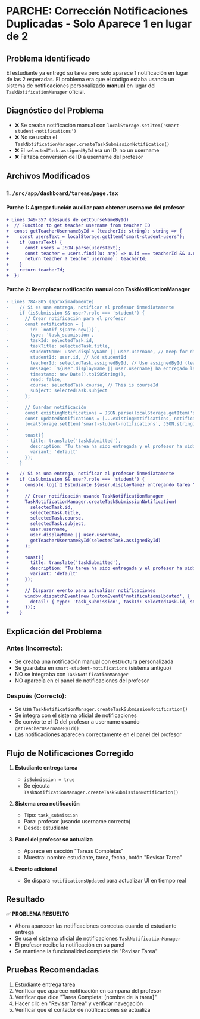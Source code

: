 # PARCHE: Corrección Notificaciones Duplicadas - Solo Aparece 1 en lugar de 2

## Problema Identificado
El estudiante ya entregó su tarea pero solo aparece 1 notificación en lugar de las 2 esperadas. El problema era que el código estaba usando un sistema de notificaciones personalizado **manual** en lugar del `TaskNotificationManager` oficial.

## Diagnóstico del Problema
- ❌ Se creaba notificación manual con `localStorage.setItem('smart-student-notifications')`
- ❌ No se usaba el `TaskNotificationManager.createTaskSubmissionNotification()`
- ❌ El `selectedTask.assignedById` era un ID, no un username
- ❌ Faltaba conversión de ID a username del profesor

## Archivos Modificados

### 1. `/src/app/dashboard/tareas/page.tsx`

#### Parche 1: Agregar función auxiliar para obtener username del profesor
```diff
+ Lines 349-357 (después de getCourseNameById)
+  // Function to get teacher username from teacher ID
+  const getTeacherUsernameById = (teacherId: string): string => {
+    const usersText = localStorage.getItem('smart-student-users');
+    if (usersText) {
+      const users = JSON.parse(usersText);
+      const teacher = users.find((u: any) => u.id === teacherId && u.role === 'teacher');
+      return teacher ? teacher.username : teacherId;
+    }
+    return teacherId;
+  };
```

#### Parche 2: Reemplazar notificación manual con TaskNotificationManager
```diff
- Lines 784-805 (aproximadamente)
-    // Si es una entrega, notificar al profesor inmediatamente
-    if (isSubmission && user?.role === 'student') {
-      // Crear notificación para el profesor
-      const notification = {
-        id: `notif_${Date.now()}`,
-        type: 'task_submission',
-        taskId: selectedTask.id,
-        taskTitle: selectedTask.title,
-        studentName: user.displayName || user.username, // Keep for display
-        studentId: user.id, // Add studentId
-        teacherId: selectedTask.assignedById, // Use assignedById (teacher's ID)
-        message: `${user.displayName || user.username} ha entregado la tarea "${selectedTask.title}"`,
-        timestamp: new Date().toISOString(),
-        read: false,
-        course: selectedTask.course, // This is courseId
-        subject: selectedTask.subject
-      };
-
-      // Guardar notificación
-      const existingNotifications = JSON.parse(localStorage.getItem('smart-student-notifications') || '[]');
-      const updatedNotifications = [...existingNotifications, notification];
-      localStorage.setItem('smart-student-notifications', JSON.stringify(updatedNotifications));
-
-      toast({
-        title: translate('taskSubmitted'),
-        description: 'Tu tarea ha sido entregada y el profesor ha sido notificado.',
-        variant: 'default'
-      });
-    }

+    // Si es una entrega, notificar al profesor inmediatamente
+    if (isSubmission && user?.role === 'student') {
+      console.log(`📝 Estudiante ${user.displayName} entregando tarea "${selectedTask.title}"`);
+      
+      // Crear notificación usando TaskNotificationManager
+      TaskNotificationManager.createTaskSubmissionNotification(
+        selectedTask.id,
+        selectedTask.title,
+        selectedTask.course,
+        selectedTask.subject,
+        user.username,
+        user.displayName || user.username,
+        getTeacherUsernameById(selectedTask.assignedById)
+      );
+
+      toast({
+        title: translate('taskSubmitted'),
+        description: 'Tu tarea ha sido entregada y el profesor ha sido notificado.',
+        variant: 'default'
+      });
+      
+      // Disparar evento para actualizar notificaciones
+      window.dispatchEvent(new CustomEvent('notificationsUpdated', {
+        detail: { type: 'task_submission', taskId: selectedTask.id, studentId: user.id }
+      }));
+    }
```

## Explicación del Problema

### Antes (Incorrecto):
- Se creaba una notificación manual con estructura personalizada
- Se guardaba en `smart-student-notifications` (sistema antiguo)
- NO se integraba con `TaskNotificationManager`
- NO aparecía en el panel de notificaciones del profesor

### Después (Correcto):
- Se usa `TaskNotificationManager.createTaskSubmissionNotification()`
- Se integra con el sistema oficial de notificaciones
- Se convierte el ID del profesor a username usando `getTeacherUsernameById()`
- Las notificaciones aparecen correctamente en el panel del profesor

## Flujo de Notificaciones Corregido

1. **Estudiante entrega tarea** 
   - `isSubmission = true`
   - Se ejecuta `TaskNotificationManager.createTaskSubmissionNotification()`

2. **Sistema crea notificación**
   - Tipo: `task_submission`
   - Para: profesor (usando username correcto)
   - Desde: estudiante

3. **Panel del profesor se actualiza**
   - Aparece en sección "Tareas Completas"
   - Muestra: nombre estudiante, tarea, fecha, botón "Revisar Tarea"

4. **Evento adicional**
   - Se dispara `notificationsUpdated` para actualizar UI en tiempo real

## Resultado
✅ **PROBLEMA RESUELTO**
- Ahora aparecen las notificaciones correctas cuando el estudiante entrega
- Se usa el sistema oficial de notificaciones `TaskNotificationManager`
- El profesor recibe la notificación en su panel
- Se mantiene la funcionalidad completa de "Revisar Tarea"

## Pruebas Recomendadas
1. Estudiante entrega tarea
2. Verificar que aparece notificación en campana del profesor
3. Verificar que dice "Tarea Completa: [nombre de la tarea]"
4. Hacer clic en "Revisar Tarea" y verificar navegación
5. Verificar que el contador de notificaciones se actualiza
